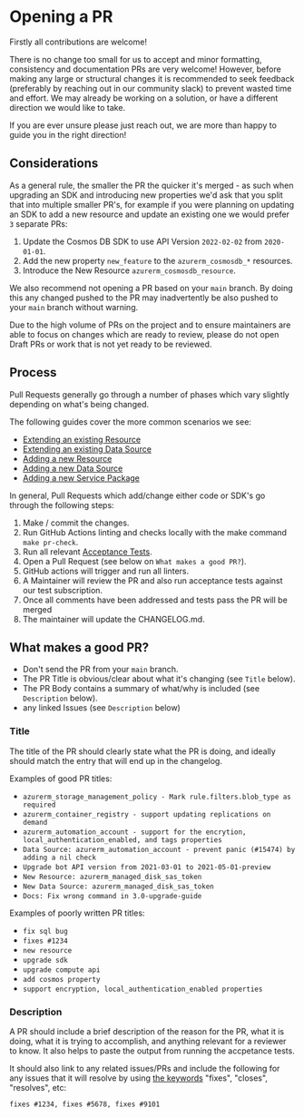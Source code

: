 # Opening a PR

Firstly all contributions are welcome!

There is no change too small for us to accept and minor formatting, consistency and documentation PRs are very welcome! However, before making any large or structural changes it is recommended to seek feedback (preferably by reaching out in our community slack) to prevent wasted time and effort. We may already be working on a solution, or have a different direction we would like to take.

If you are ever unsure please just reach out, we are more than happy to guide you in the right direction!

## Considerations

As a general rule, the smaller the PR the quicker it's merged - as such when upgrading an SDK and introducing new properties we'd ask that you split that into multiple smaller PR's, for example if you were planning on updating an SDK to add a new resource and update an existing one we would prefer `3` separate PRs:

1. Update the Cosmos DB SDK to use API Version `2022-02-02` from `2020-01-01`.
2. Add the new property `new_feature` to the `azurerm_cosmosdb_*` resources.
3. Introduce the New Resource `azurerm_cosmosdb_resource`.

We also recommend not opening a PR based on your `main` branch. By doing this any changed pushed to the PR may inadvertently be also pushed to your `main` branch without warning.

Due to the high volume of PRs on the project and to ensure maintainers are able to focus on changes which are ready to review, please do not open Draft PRs or work that is not yet ready to be reviewed.

## Process

Pull Requests generally go through a number of phases which vary slightly depending on what's being changed.

The following guides cover the more common scenarios we see:

* [Extending an existing Resource](guide-new-fields-to-resource.md)
* [Extending an existing Data Source](guide-new-fields-to-data-source.md)
* [Adding a new Resource](guide-new-resource.md)
* [Adding a new Data Source](guide-new-data-source.md)
* [Adding a new Service Package](guide-new-service-package.md)

In general, Pull Requests which add/change either code or SDK's go through the following steps:

1. Make / commit the changes.
2. Run GitHub Actions linting and checks locally with the make command `make pr-check`.
3. Run all relevant [Acceptance Tests](running-the-tests.md).
4. Open a Pull Request (see below on `What makes a good PR?`).
5. GitHub actions will trigger and run all linters.
6. A Maintainer will review the PR and also run acceptance tests against our test subscription.
7. Once all comments have been addressed and tests pass the PR will be merged
8. The maintainer will update the CHANGELOG.md.

## What makes a good PR?

* Don't send the PR from your `main` branch.
* The PR Title is obvious/clear about what it's changing (see `Title` below).
* The PR Body contains a summary of what/why is included (see `Description` below).
* any linked Issues (see `Description` below)

### Title

The title of the PR should clearly state what the PR is doing, and ideally should match the entry that will end up in the changelog.

Examples of good PR titles:

- `azurerm_storage_management_policy - Mark rule.filters.blob_type as required`
- `azurerm_container_registry - support updating replications on demand`
- `azurerm_automation_account - support for the encrytion, local_authentication_enabled, and tags properties`
- `Data Source: azurerm_automation_account - prevent panic (#15474) by adding a nil check`
- `Upgrade bot API version from 2021-03-01 to 2021-05-01-preview`
- `New Resource: azurerm_managed_disk_sas_token`
- `New Data Source: azurerm_managed_disk_sas_token`
- `Docs: Fix wrong command in 3.0-upgrade-guide`

Examples of poorly written PR titles:

- `fix sql bug`
- `fixes #1234`
- `new resource`
- `upgrade sdk`
- `upgrade compute api`
- `add cosmos property`
- `support encryption, local_authentication_enabled properties`

### Description

A PR should include a brief description of the reason for the PR, what it is doing, what it is trying to accomplish, and anything relevant for a reviewer to know. It also helps to paste the output from running the accpetance tests.

It should also link to any related issues/PRs and include the following for any issues that it will resolve by using [the keywords](https://docs.github.com/en/issues/tracking-your-work-with-issues/linking-a-pull-request-to-an-issue#linking-a-pull-request-to-an-issue-using-a-keyword) "fixes", "closes", "resolves", etc:

 ```
 fixes #1234, fixes #5678, fixes #9101
 ```
